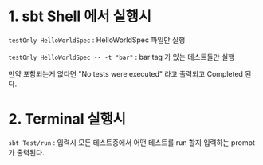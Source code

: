 # 1. sbt Shell 에서 실행시

`testOnly HelloWorldSpec`
: HelloWorldSpec 파일만 실행

`testOnly HelloWorldSpec -- -t "bar"`
: bar tag 가 있는 테스트들만 실행

만약 포함되는게 없다면 "No tests were executed" 라고 출력되고 Completed 된다.

# 2. Terminal 실행시

`sbt Test/run`
: 입력시 모든 테스트중에서 어떤 테스트를 run 할지 입력하는 prompt 가 출력된다.
